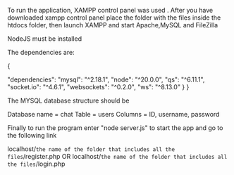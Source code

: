 To run the application, XAMPP control panel was used . After you have downloaded xampp control panel place the folder with the files inside the htdocs folder, then launch XAMPP and start Apache,MySQL and FileZilla

NodeJS must be installed

The dependencies are:

{
  
  "dependencies":
    "mysql": "^2.18.1",
    "node": "^20.0.0",
    "qs": "^6.11.1",
    "socket.io": "^4.6.1",
    "websockets": "^0.2.0",
    "ws": "^8.13.0"
  }
}

The MYSQL database structure should be

Database name = chat
Table = users
Columns = ID, username, password

Finally to run the program enter "node server.js" to start the app and go to the following link

localhost/`the name of the folder that includes all the files`/register.php
OR
localhost/`the name of the folder that includes all the files`/login.php
